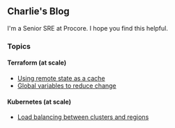 ## Charlie's Blog

I'm a Senior SRE at Procore. I hope you find this helpful.

### Topics

#### Terraform (at scale)
- [Using remote state as a cache](terraform/cache-state.md)
- [Global variables to reduce change](terraform/global-variables.md)

#### Kubernetes (at scale)
- [Load balancing between clusters and regions](kubernetes/cluster-load-balancing.md)
